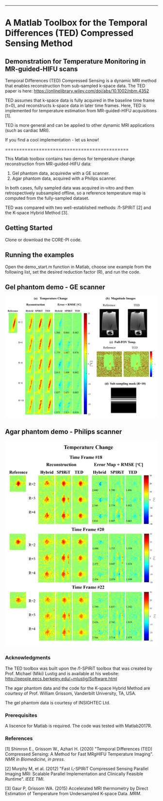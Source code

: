 ----------------------------------------------------------------------------------------
# A Matlab Toolbox for the Temporal Differences (TED) Compressed Sensing Method

Demonstration for Temperature Monitoring in MR-guided-HIFU scans
-----------------------------------------------------------------------------------------
Temporal Differences (TED) Compressed Sensing is a dynamic MRI method that enables reconstruction from sub-sampled k-space data.
The TED paper is here: https://onlinelibrary.wiley.com/doi/abs/10.1002/nbm.4352

TED assumes that k-space data is fully acquired in the baseline time frame (t=0), and reconstructs k-space data in later time frames. Here, TED is implemented for temperature estimation from MR-guided-HIFU acquisitions [1].


TED is more general and can be applied to other dynamic MRI applications (such as cardiac MRI).

If you find a cool implementation - let us know! 

 ============================================


This Matlab toolbox contains two demos for temperature change reconstruction from MR-guided-HIFU data:
1. Gel phantom data, acquiredw with a GE scanner.
2. Agar phantom data, acquired with a Philips scanner.

In both cases, fully sampled data was acquired in-vitro and then retrospectively subsampled offline, so a reference temperature map is computed from the fully-sampled dataset.

TED was compared with two well-established methods: *l*1-SPIRiT [2] and the K-space Hybrid Method [3].

## Getting Started
Clone or download the CORE-PI code.


## Running the examples
Open the demo_start.m function in Matlab, choose one example from the following list, set the desired
reduction factor (R), and run the code.

## Gel phantom demo - GE scanner

![demo1](README_figures/gel_phantom.jpg)

## Agar phantom demo - Philips scanner

![demo1](README_figures/agar_phantom.jpg)


### Acknowledgments

The TED toolbox was built upon the *l*1-SPIRiT toolbox that was created by Prof. Michael (Miki) Lustig and is available at his website:
http://people.eecs.berkeley.edu/~mlustig/Software.html

The agar phantom data and the code for the K-space Hybrid Method are courtesy of Prof. William Grissom, Vanderbilt University, TA, USA.

The gel phantom data is courtesy of INSIGHTEC Ltd.

### Prerequisites
A liscence for Matlab is required. The code was tested with Matlab2017R.

### References
[1] Shimron E., Grissom W., Azhari H. (2020) "Temporal Differences (TED) Compressed Sensing: A Method for Fast MRgHIFU Temperature Imaging". *NMR in Biomedicine, in press*.

[2] Murphy M, et al. (2012) "Fast *l*₁-SPIRiT Compressed Sensing Parallel Imaging MRI: Scalable Parallel Implementation and Clinically Feasible Runtime". *IEEE TMI*.

[3] Gaur P, Grissom WA. (2015) Accelerated MRI thermometry by Direct Estimation of Temperature from Undersampled K-space Data. *MRM*.
